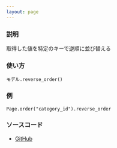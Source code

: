 ```yaml
---
layout: page
---
```


### 説明

取得した値を特定のキーで逆順に並び替える

### 使い方

    モデル.reverse_order()

### 例

    Page.order("category_id").reverse_order

### ソースコード

- [GitHub](https://github.com/rails/rails/blob/984c3ef2775781d47efa9f541ce570daa2434a80/activerecord/lib/active_record/relation/query_methods.rb#L1155)
